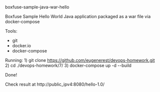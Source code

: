 boxfuse-sample-java-war-hello

Boxfuse Sample Hello World Java application packaged as a war file via docker-compose

Tools:
 - git
 - docker.io
 - docker-compose

Running:
    1) git clone https://github.com/eugenerest/devops-homework.git
    2) cd ./devops-homework/7/
    3) docker-compose up -d --build

Done!

Check result at http://public_ipv4:8080/hello-1.0/